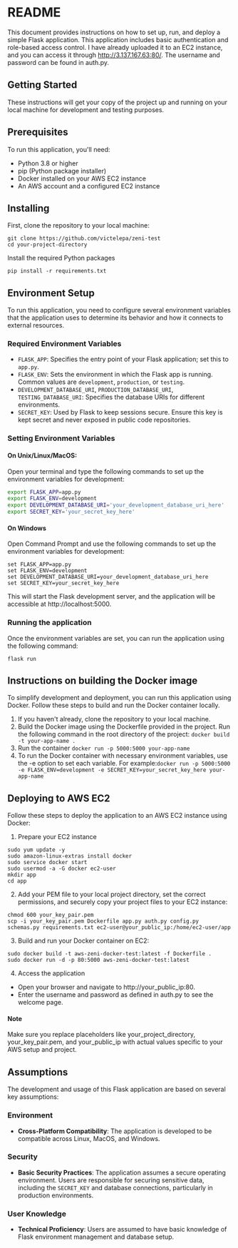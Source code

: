 # README

This document provides instructions on how to set up, run, and deploy a simple Flask application. This application includes 
basic authentication and role-based access control. I have already uploaded it to an EC2 instance, and you can access it
through http://3.137.167.63:80/. The username and password can be found in auth.py.

## Getting Started

These instructions will get your copy of the project up and running on your local machine for development and testing purposes.

## Prerequisites

To run this application, you'll need:
- Python 3.8 or higher
- pip (Python package installer)
- Docker installed on your AWS EC2 instance
- An AWS account and a configured EC2 instance

## Installing
First, clone the repository to your local machine:

```
git clone https://github.com/victelepa/zeni-test
cd your-project-directory
```

Install the required Python packages
```
pip install -r requirements.txt
```

## Environment Setup

To run this application, you need to configure several environment variables that the application uses to determine its behavior and how it connects to external resources.

### Required Environment Variables

- `FLASK_APP`: Specifies the entry point of your Flask application; set this to `app.py`.
- `FLASK_ENV`: Sets the environment in which the Flask app is running. Common values are `development`, `production`, or `testing`.
- `DEVELOPMENT_DATABASE_URI`, `PRODUCTION_DATABASE_URI`, `TESTING_DATABASE_URI`: Specifies the database URIs for different environments.
- `SECRET_KEY`: Used by Flask to keep sessions secure. Ensure this key is kept secret and never exposed in public code repositories.

### Setting Environment Variables

#### On Unix/Linux/MacOS:

Open your terminal and type the following commands to set up the environment variables for development:

```bash
export FLASK_APP=app.py
export FLASK_ENV=development
export DEVELOPMENT_DATABASE_URI='your_development_database_uri_here'
export SECRET_KEY='your_secret_key_here'
````

#### On Windows

Open Command Prompt and use the following commands to set up the environment variables for development:

```
set FLASK_APP=app.py
set FLASK_ENV=development
set DEVELOPMENT_DATABASE_URI=your_development_database_uri_here
set SECRET_KEY=your_secret_key_here
```
This will start the Flask development server, and the application will be accessible at http://localhost:5000.

### Running the application

Once the environment variables are set, you can run the application using the following command:

```
flask run
```

## Instructions on building the Docker image

To simplify development and deployment, you can run this application using Docker. Follow these steps to build and run the Docker container locally.

1. If you haven't already, clone the repository to your local machine.
2. Build the Docker image using the Dockerfile provided in the project. Run the following command in the root directory of the project: ```docker build -t your-app-name .```
3. Run the container ```docker run -p 5000:5000 your-app-name```
4. To run the Docker container with necessary environment variables, use the -e option to set each variable. For example:```docker run -p 5000:5000 -e FLASK_ENV=development -e SECRET_KEY=your_secret_key_here your-app-name```

## Deploying to AWS EC2

Follow these steps to deploy the application to an AWS EC2 instance using Docker:

1. Prepare your EC2 instance
```
sudo yum update -y
sudo amazon-linux-extras install docker
sudo service docker start
sudo usermod -a -G docker ec2-user
mkdir app
cd app
```

2. Add your PEM file to your local project directory, set the correct permissions, and securely copy your project files to your EC2 instance:
```
chmod 600 your_key_pair.pem
scp -i your_key_pair.pem Dockerfile app.py auth.py config.py schemas.py requirements.txt ec2-user@your_public_ip:/home/ec2-user/app
```

3. Build and run your Docker container on EC2:
```
sudo docker build -t aws-zeni-docker-test:latest -f Dockerfile .
sudo docker run -d -p 80:5000 aws-zeni-docker-test:latest
```

4. Access the application
- Open your browser and navigate to http://your_public_ip:80.
- Enter the username and password as defined in auth.py to see the welcome page.

#### Note
Make sure you replace placeholders like your_project_directory, your_key_pair.pem, and your_public_ip with actual values specific to your AWS setup and project.

## Assumptions

The development and usage of this Flask application are based on several key assumptions:

### Environment
- **Cross-Platform Compatibility**: The application is developed to be compatible across Linux, MacOS, and Windows.

### Security
- **Basic Security Practices**: The application assumes a secure operating environment. Users are responsible for securing sensitive data, including the `SECRET_KEY` and database connections, particularly in production environments.

### User Knowledge
- **Technical Proficiency**: Users are assumed to have basic knowledge of Flask environment management and database setup. 

